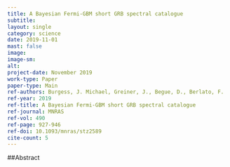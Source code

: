```yaml
---
title: A Bayesian Fermi-GBM short GRB spectral catalogue
subtitle: 
layout: single
category: science
date: 2019-11-01
mast: false
image: 
image-sm: 
alt: 
project-date: November 2019
work-type: Paper
paper-type: Main
ref-authors: Burgess, J. Michael, Greiner, J., Begue, D., Berlato, F.
ref-year: 2019
ref-title: A Bayesian Fermi-GBM short GRB spectral catalogue
ref-journal: MNRAS
ref-vol: 490
ref-page: 927-946
ref-doi: 10.1093/mnras/stz2589
cite-count: 5
---
```



##Abstract
